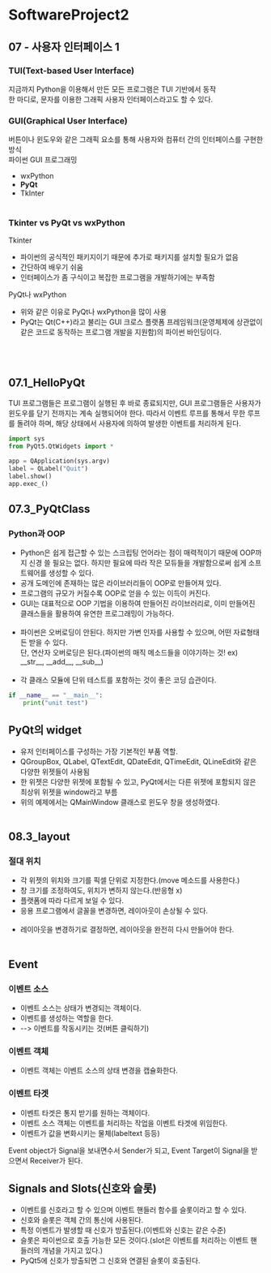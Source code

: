 # SoftwareProject2

## 07 - 사용자 인터페이스 1

### TUI(Text-based User Interface)
지금까지 Python을 이용해서 만든 모든 프로그램은 TUI 기반에서 동작<br>
한 마디로, 문자를 이용한 그래픽 사용자 인터페이스라고도 할 수 있다.

### GUI(Graphical User Interface)
버튼이나 윈도우와 같은 그래픽 요소를 통해 사용자와 컴퓨터 간의 인터페이스를 구현한 방식
<br>
파이썬 GUI 프로그래밍
- wxPython
- __PyQt__
- TkInter
<br><br>

### Tkinter vs PyQt vs wxPython
Tkinter
- 파이썬의 공식적인 패키지이기 때문에 추가로 패키지를 설치할 필요가 없음
- 간단하여 배우기 쉬움
- 인터페이스가 좀 구식이고 복잡한 프로그램을 개발하기에는 부족함

PyQt나 wxPython
- 위와 같은 이유로 PyQt나 wxPython을 많이 사용
- PyQt는 Qt(C++)라고 불리는 GUI 크로스 플랫폼 프레임워크(운영체제에 상관없이 같은 코드로 동작하는 프로그램 개발을 지원함)의 파이썬 바인딩이다.

<br><br>

## 07.1_HelloPyQt
TUI 프로그램들은 프로그램이 실행된 후 바로 종료되지만, GUI 프로그램들은 사용자가 윈도우를 닫기 전까지는 계속 실행되어야 한다. 따라서 이벤트 루프를 통해서 무한 루프를 돌려야 하며, 해당 상태에서 사용자에 의하여 발생한 이벤트를 처리하게 된다.

```python
import sys
from PyQt5.QtWidgets import *

app = QApplication(sys.argv)
label = QLabel("Quit")
label.show()
app.exec_()
```

## 07.3_PyQtClass
### Python과 OOP
- Python은 쉽게 접근할 수 있는 스크립팅 언어라는 점이 매력적이기 때문에 OOP까지 신경 쓸 필요는 없다. 하지만 필요에 따라 작은 모듀들을 개발함으로써 쉽게 소프트웨어를 생성할 수 있다.
- 공개 도메인에 존재하는 많은 라이브러리들이 OOP로 만들어져 있다.
- 프로그램의 규모가 커질수록 OOP로 얻을 수 있는 이득이 커진다.
- GUI는 대표적으로 OOP 기법을 이용하여 만들어진 라이브러리로, 이미 만들어진 클래스들을 활용하여 유연한 프로그래밍이 가능하다.
<br><br>
- 파이썬은 오버로딩이 안된다. 하지만 가변 인자를 사용할 수 있으며, 어떤 자료형태든 받을 수 있다. <br>
단, 연산자 오버로딩은 된다.(파이썬의 매직 메소드들을 이야기하는 것! ex) \_\_str__, \_\_add__, \_\_sub__)
<br><br>
- 각 클래스 모듈에 단위 테스트를  포함하는 것이 좋은 코딩 습관이다.

```python
if __name__ == "__main__":
    print("unit test")
```

## PyQt의 widget
- 유저 인터페이스를 구성하는 가장 기본적인 부품 역할.
- QGroupBox, QLabel, QTextEdit, QDateEdit, QTimeEdit, QLineEdit와 같은 다양한 위젯들이 사용됨
- 한 위젯은 다양한 위젯에 포함될 수 있고, PyQt에서는 다른 위젯에 포함되지 않은 최상위 위젯을 window라고 부름
- 위의 예제에서는 QMainWindow 클래스로 윈도우 창을 생성하였다.
<br><br>

## 08.3_layout
### 절대 위치
- 각 위젯의 위치와 크기를 픽셀 단위로 지정한다.(move 메소드를 사용한다.)
- 창 크기를 조정하여도, 위치가 변하지 않는다.(반응형 x)
- 플랫폼에 따라 다르게 보일 수 있다.
- 응용 프로그램에서 글꼴을 변경하면, 레이아웃이 손상될 수 있다.
<br><br>
- 레이아웃을 변경하기로 결정하면, 레이아웃을 완전히 다시 만들어야 한다.
<br><br>

## Event
### 이벤트 소스
- 이벤트 소스는 상태가 변경되는 객체이다.
- 이벤트를 생성하는 역할을 한다.
- --> 이벤트를 작동시키는 것(버튼 클릭하기)

### 이벤트 객체
- 이벤트 객체는 이벤트 소스의 상태 변경을 캡슐화한다.

### 이벤트 타겟
- 이벤트 타겟은 통지 받기를 원하는 객체이다.
- 이벤트 소스 객체는 이벤트를 처리하는 작업을 이벤트 타겟에 위임한다.
- 이벤트가 값을 변화시키는 물체(labeltext 등등)<br>

Event object가 Signal을 보내면수서 Sender가 되고, Event Target이 Signal을 받으면서 Receiver가 된다.

## Signals and Slots(신호와 슬롯)
- 이벤트를 신호라고 할 수 있으며 이벤트 핸들러 함수를 슬롯이라고 할 수 있다.
- 신호와 슬롯은 객체 간의 통신에 사용된다.
- 특정 이벤트가 발생할 때 신호가 방출된다.(이벤트와 신호는 같은 수준)
- 슬롯은 파이썬으로 호출 가능한 모든 것이다.(slot은 이벤트를 처리하는 이벤트 핸들러의 개념을 가지고 있다.)
- PyQt5에 신호가 방출되면 그 신호와 연결된 슬롯이 호출된다.